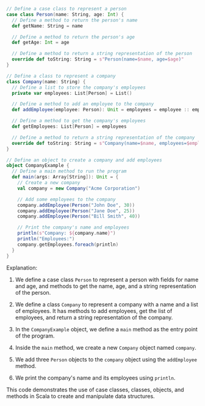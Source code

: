 ```scala
// Define a case class to represent a person
case class Person(name: String, age: Int) {
  // Define a method to return the person's name
  def getName: String = name

  // Define a method to return the person's age
  def getAge: Int = age

  // Define a method to return a string representation of the person
  override def toString: String = s"Person(name=$name, age=$age)"
}

// Define a class to represent a company
class Company(name: String) {
  // Define a list to store the company's employees
  private var employees: List[Person] = List()

  // Define a method to add an employee to the company
  def addEmployee(employee: Person): Unit = employees = employee :: employees

  // Define a method to get the company's employees
  def getEmployees: List[Person] = employees

  // Define a method to return a string representation of the company
  override def toString: String = s"Company(name=$name, employees=$employees)"
}

// Define an object to create a company and add employees
object CompanyExample {
  // Define a main method to run the program
  def main(args: Array[String]): Unit = {
    // Create a new company
    val company = new Company("Acme Corporation")

    // Add some employees to the company
    company.addEmployee(Person("John Doe", 30))
    company.addEmployee(Person("Jane Doe", 25))
    company.addEmployee(Person("Bill Smith", 40))

    // Print the company's name and employees
    println(s"Company: ${company.name}")
    println("Employees:")
    company.getEmployees.foreach(println)
  }
}
```

Explanation:

1. We define a case class `Person` to represent a person with fields for name and age, and methods to get the name, age, and a string representation of the person.

2. We define a class `Company` to represent a company with a name and a list of employees. It has methods to add employees, get the list of employees, and return a string representation of the company.

3. In the `CompanyExample` object, we define a `main` method as the entry point of the program.

4. Inside the `main` method, we create a new `Company` object named `company`.

5. We add three `Person` objects to the `company` object using the `addEmployee` method.

6. We print the company's name and its employees using `println`.

This code demonstrates the use of case classes, classes, objects, and methods in Scala to create and manipulate data structures.